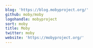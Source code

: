 ```yaml
---
blog: 'https://blog.mobyproject.org/'
github: moby/moby
logohandle: mobyproject
sort: moby
title: Moby
twitter: moby
website: 'https://mobyproject.org/'
---
```

